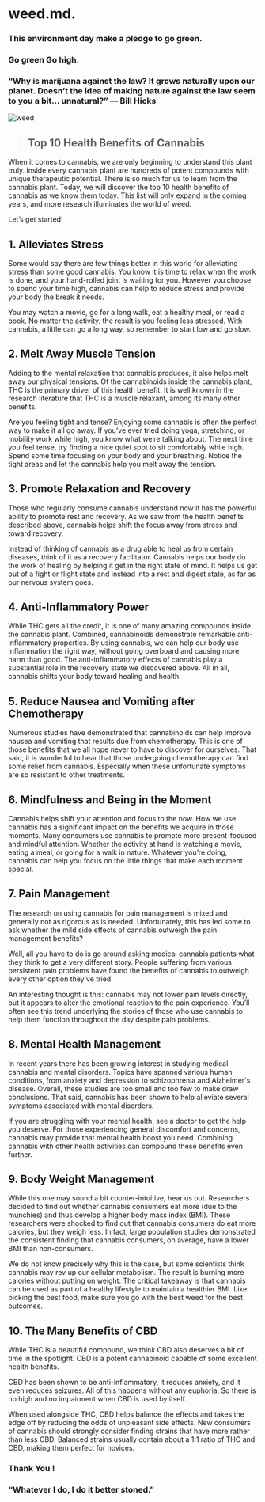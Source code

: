 # weed.md.
### This environment day make a pledge to go green.
### Go green Go high.
### “Why is marijuana against the law? It grows naturally upon our planet. Doesn’t the idea of making nature against the law seem to you a bit… unnatural?” — Bill Hicks

![weed](https://pngimg.com/uploads/cannabis/cannabis_PNG47.png)

> ## Top 10 Health Benefits of Cannabis

When it comes to cannabis, we are only beginning to understand this plant truly. Inside every cannabis plant are hundreds of potent compounds with unique therapeutic potential. There is so much for us to learn from the cannabis plant. Today, we will discover the top 10 health benefits of cannabis as we know them today. This list will only expand in the coming years, and more research illuminates the world of weed. 

Let’s get started!

## 1. Alleviates Stress 
Some would say there are few things better in this world for alleviating stress than some good cannabis. You know it is time to relax when the work is done, and your hand-rolled joint is waiting for you. However you choose to spend your time high, cannabis can help to reduce stress and provide your body the break it needs.

You may watch a movie, go for a long walk, eat a healthy meal, or read a book. No matter the activity, the result is you feeling less stressed. With cannabis, a little can go a long way, so remember to start low and go slow. 

## 2. Melt Away Muscle Tension
Adding to the mental relaxation that cannabis produces, it also helps melt away our physical tensions. Of the cannabinoids inside the cannabis plant, THC is the primary driver of this health benefit. It is well known in the research literature that THC is a muscle relaxant, among its many other benefits. 

Are you feeling tight and tense? Enjoying some cannabis is often the perfect way to make it all go away. If you’ve ever tried doing yoga, stretching, or mobility work while high, you know what we’re talking about. The next time you feel tense, try finding a nice quiet spot to sit comfortably while high. Spend some time focusing on your body and your breathing. Notice the tight areas and let the cannabis help you melt away the tension. 

## 3. Promote Relaxation and Recovery
Those who regularly consume cannabis understand now it has the powerful ability to promote rest and recovery. As we saw from the health benefits described above, cannabis helps shift the focus away from stress and toward recovery. 

Instead of thinking of cannabis as a drug able to heal us from certain diseases, think of it as a recovery facilitator. Cannabis helps our body do the work of healing by helping it get in the right state of mind. It helps us get out of a fight or flight state and instead into a rest and digest state, as far as our nervous system goes. 

## 4. Anti-Inflammatory Power
While THC gets all the credit, it is one of many amazing compounds inside the cannabis plant. Combined, cannabinoids demonstrate remarkable anti-inflammatory properties. By using cannabis, we can help our body use inflammation the right way, without going overboard and causing more harm than good. The anti-inflammatory effects of cannabis play a substantial role in the recovery state we discovered above. All in all, cannabis shifts your body toward healing and health. 

## 5. Reduce Nausea and Vomiting after Chemotherapy
Numerous studies have demonstrated that cannabinoids can help improve nausea and vomiting that results due from chemotherapy. This is one of those benefits that we all hope never to have to discover for ourselves. That said, it is wonderful to hear that those undergoing chemotherapy can find some relief from cannabis. Especially when these unfortunate symptoms are so resistant to other treatments. 

## 6. Mindfulness and Being in the Moment
Cannabis helps shift your attention and focus to the now. How we use cannabis has a significant impact on the benefits we acquire in those moments. Many consumers use cannabis to promote more present-focused and mindful attention. Whether the activity at hand is watching a movie, eating a meal, or going for a walk in nature. Whatever you’re doing, cannabis can help you focus on the little things that make each moment special. 

## 7. Pain Management
The research on using cannabis for pain management is mixed and generally not as rigorous as is needed. Unfortunately, this has led some to ask whether the mild side effects of cannabis outweigh the pain management benefits?

Well, all you have to do is go around asking medical cannabis patients what they think to get a very different story. People suffering from various persistent pain problems have found the benefits of cannabis to outweigh every other option they’ve tried. 

An interesting thought is this: cannabis may not lower pain levels directly, but it appears to alter the emotional reaction to the pain experience. You’ll often see this trend underlying the stories of those who use cannabis to help them function throughout the day despite pain problems. 

## 8. Mental Health Management
In recent years there has been growing interest in studying medical cannabis and mental disorders. Topics have spanned various human conditions, from anxiety and depression to schizophrenia and Alzheimer`s disease. Overall, these studies are too small and too few to make draw conclusions. That said, cannabis has been shown to help alleviate several symptoms associated with mental disorders. 

If you are struggling with your mental health, see a doctor to get the help you deserve. For those experiencing general discomfort and concerns, cannabis may provide that mental health boost you need. Combining cannabis with other health activities can compound these benefits even further. 

## 9. Body Weight Management
While this one may sound a bit counter-intuitive, hear us out. Researchers decided to find out whether cannabis consumers eat more (due to the munchies) and thus develop a higher body mass index (BMI). These researchers were shocked to find out that cannabis consumers do eat more calories, but they weigh less. In fact, large population studies demonstrated the consistent finding that cannabis consumers, on average, have a lower BMI than non-consumers. 

We do not know precisely why this is the case, but some scientists think cannabis may rev up our cellular metabolism. The result is burning more calories without putting on weight. The critical takeaway is that cannabis can be used as part of a healthy lifestyle to maintain a healthier BMI. Like picking the best food, make sure you go with the best weed for the best outcomes. 

## 10. The Many Benefits of CBD
While THC is a beautiful compound, we think CBD also deserves a bit of time in the spotlight. CBD is a potent cannabinoid capable of some excellent health benefits. 

CBD has been shown to be anti-inflammatory, it reduces anxiety, and it even reduces seizures. All of this happens without any euphoria. So there is no high and no impairment when CBD is used by itself. 

When used alongside THC, CBD helps balance the effects and takes the edge off by reducing the odds of unpleasant side effects. New consumers of cannabis should strongly consider finding strains that have more rather than less CBD. Balanced strains usually contain about a 1:1 ratio of THC and CBD, making them perfect for novices.

 ### Thank You !
 ### “Whatever I do, I do it better stoned.”
